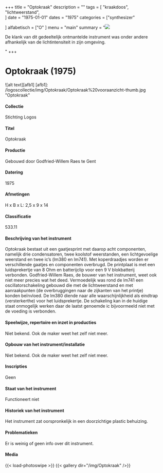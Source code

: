 ﻿+++
title = "Optokraak"
description = ""
tags = [ "kraakdoos", "lichtweerstand",  
]
date = "1975-01-01"
dates = "1975"
categories = ["synthesizer"

]
alfabetisch = ["O"
]
menu = "main"
summary = "<a href='/logoscollectie/1975/optokraak'><img src='/logoscollectie/img/Optokraak/Optokraak%20vooraanzicht-thumb.jpg'></a><p>De klank van dit gedeeltelijk ontmantelde instrument was onder andere afhankelijk van de lichtintensiteit in zijn omgeving. </p>"
+++


# Optokraak (1975)

![alt text][afb1]
[afb1]: /logoscollectie/img/Optokraak/Optokraak%20vooraanzicht-thumb.jpg "Optokraak"

#### Collectie 
Stichting Logos

#### Titel
Optokraak

#### Productie
Gebouwd door Godfried-Willem Raes te Gent

#### Datering
1975

#### Afmetingen
H x B x L: 2,5 x 9 x 14

#### Classificatie
533.11

#### Beschrijving van het instrument
Optokraak bestaat uit een gaatjesprint met daarop acht componenten, namelijk drie condensatoren, twee koolstof weerstanden, een lichtgevoelige weerstand en twee ic’s (lm380 en lm741). Met koperdraadjes worden er verschillende gaatjes en componenten overbrugd. De printplaat is met een luidsprekertje van 8 Ohm en batterijclip voor een 9 V blokbatterij verbonden. Godfried-Willem Raes, de bouwer van het instrument, weet ook niet meer precies wat het deed. Vermoedelijk was rond de lm741 een oscillatorschakeling gebouwd die met de lichtweerstand en met aanraakpunten (de overbruggingen naar de zijkanten van het printje) konden beïnvloed. De lm380 diende naar alle waarschijnlijkheid als eindtrap (versterkerthe) voor het luidsprekertje. De schakeling kan in de huidige staat onmogelijk werken daar de laatst genoemde ic bijvoormeeld niet met de voeding is verbonden.   

#### Speelwijze, repertoire en inzet in producties
Niet bekend. Ook de maker weet het zelf niet meer. 

#### Opbouw van het instrument/installatie
Niet bekend. Ook de maker weet het zelf niet meer. 

#### Inscripties
Geen 

#### Staat van het instrument
Functioneert niet

#### Historiek van het instrument
Het instrument zat oorspronkelijk in een doorzichtige plastic behuizing.

#### Problematieken
Er is weinig of geen info over dit instrument.


#### Media
{{< load-photoswipe >}}
{{< gallery dir="/img/Optokraak" />}}